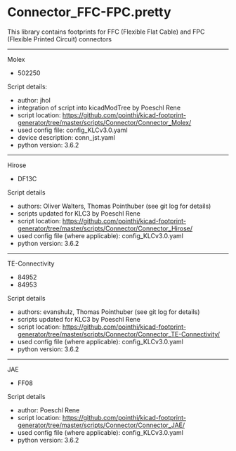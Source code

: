 # Connector_FFC-FPC.pretty
This library contains footprints for FFC (Flexible Flat Cable) and FPC (Flexible Printed Circuit) connectors

---

Molex
- 502250

Script details:

- author: jhol
- integration of script into kicadModTree by Poeschl Rene
- script location: https://github.com/pointhi/kicad-footprint-generator/tree/master/scripts/Connector/Connector_Molex/
- used config file: config_KLCv3.0.yaml
- device description: conn_jst.yaml
- python version: 3.6.2

---

Hirose
- DF13C

Script details
- authors: Oliver Walters, Thomas Pointhuber (see git log for details)
- scripts updated for KLC3 by Poeschl Rene
- script location: https://github.com/pointhi/kicad-footprint-generator/tree/master/scripts/Connector/Connector_Hirose/
- used config file (where applicable): config_KLCv3.0.yaml
- python version: 3.6.2

---

TE-Connectivity
- 84952
- 84953

Script details
- authors: evanshulz, Thomas Pointhuber (see git log for details)
- scripts updated for KLC3 by Poeschl Rene
- script location: https://github.com/pointhi/kicad-footprint-generator/tree/master/scripts/Connector/Connector_TE-Connectivity/
- used config file (where applicable): config_KLCv3.0.yaml
- python version: 3.6.2

---

JAE
- FF08

Script details
- author: Poeschl Rene
- script location: https://github.com/pointhi/kicad-footprint-generator/tree/master/scripts/Connector/Connector_JAE/
- used config file (where applicable): config_KLCv3.0.yaml
- python version: 3.6.2
